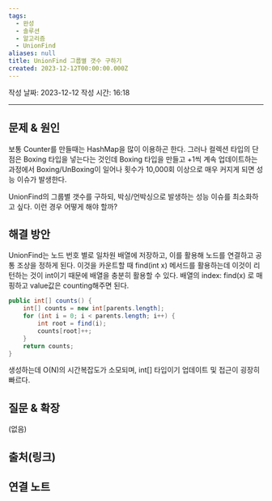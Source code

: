 ```yaml
---
tags:
  - 완성
  - 솔루션
  - 알고리즘
  - UnionFind
aliases: null
title: UnionFind 그룹별 갯수 구하기
created: 2023-12-12T00:00:00.000Z
---
```

작성 날짜: 2023-12-12
작성 시간: 16:18


----

## 문제 & 원인
보통 Counter를 만들때는 HashMap을 많이 이용하곤 한다. 그러나 컬렉션 타입의 단점은 Boxing 타입을 넣는다는 것인데 Boxing 타입을 만들고 +1씩 계속 업데이트하는 과정에서 Boxing/UnBoxing이 일어나 횟수가 10,000회 이상으로 매우 커지게 되면 성능 이슈가 발생한다.

UnionFind의 그룹별 갯수를 구하되, 박싱/언박싱으로 발생하는 성능 이슈를 최소화하고 싶다. 이런 경우 어떻게 해야 할까?
## 해결 방안

UnionFind는 노드 번호 별로 일차원 배열에 저장하고, 이를 활용해 노드를 연결하고 공통 조상을 정하게 된다. 이것을 카운트할 때 find(int x) 메서드를 활용하는데 이것이 리턴하는 것이 int이기 때문에 배열을 충분히 활용할 수 있다. 배열의 index: find(x) 로 매핑하고 value값은 counting해주면 된다.

```java
public int[] counts() {
	int[] counts = new int[parents.length];
	for (int i = 0; i < parents.length; i++) {
		int root = find(i);
		counts[root]++;
	}
	return counts;
}
```

생성하는데 O(N)의 시간복잡도가 소모되며, int[] 타입이기 업데이트 및 접근이 굉장히 빠르다.

## 질문 & 확장

(없음)

## 출처(링크)


## 연결 노트











